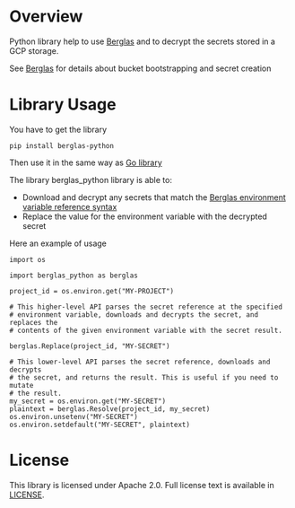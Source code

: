 # Overview

Python library help to use [Berglas](https://github.com/GoogleCloudPlatform/berglas) and to decrypt the secrets stored in a GCP storage.

See [Berglas](https://github.com/GoogleCloudPlatform/berglas) for details about bucket bootstrapping and secret creation

# Library Usage

You have to get the library
```
pip install berglas-python
```

Then use it in the same way as [Go library](https://github.com/GoogleCloudPlatform/berglas/blob/master/README.md#library-usage)

The library berglas_python library is able to:

- Download and decrypt any secrets that match the [Berglas environment variable reference syntax](https://github.com/GoogleCloudPlatform/berglas/blob/master/doc/reference-syntax.md)
- Replace the value for the environment variable with the decrypted secret

Here an example of usage
```
import os

import berglas_python as berglas

project_id = os.environ.get("MY-PROJECT")

# This higher-level API parses the secret reference at the specified
# environment variable, downloads and decrypts the secret, and replaces the
# contents of the given environment variable with the secret result.

berglas.Replace(project_id, "MY-SECRET")

# This lower-level API parses the secret reference, downloads and decrypts
# the secret, and returns the result. This is useful if you need to mutate
# the result.
my_secret = os.environ.get("MY-SECRET")
plaintext = berglas.Resolve(project_id, my_secret)
os.environ.unsetenv("MY-SECRET")
os.environ.setdefault("MY-SECRET", plaintext)
```

# License

This library is licensed under Apache 2.0. Full license text is available in
[LICENSE](https://github.com/guillaumeblaquiere/berglas-python/tree/master/LICENSE).

